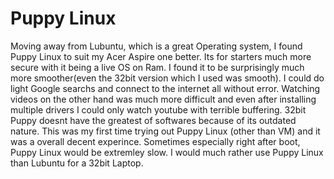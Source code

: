 # Puppy Linux
Moving away from Lubuntu, which is a great Operating system, I found Puppy Linux to suit my Acer Aspire one better. Its for starters much more secure with it being a live OS on Ram. I found it to be surprisingly much more smoother(even the 32bit version which I used was smooth). I could do light Google searchs and connect to the internet all without error. Watching videos on the other hand was much more difficult and even after installing multiple drivers I could only watch youtube with terrible buffering. 32bit Puppy doesnt have the greatest of softwares because of its outdated nature. This was my first time trying out Puppy Linux (other than VM) and it was a overall decent experince. Sometimes especially right after boot, Puppy Linux would be extremley slow. I would much rather use Puppy Linux than Lubuntu for a 32bit Laptop. 
